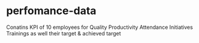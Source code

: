 # perfomance-data
Conatins KPI of 10 employees for Quality Productivity Attendance Initiatives Trainings as well their target &amp; achieved target
